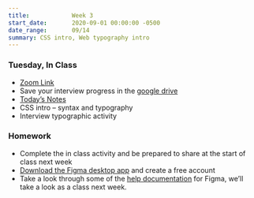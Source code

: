 ```yaml
---
title:            Week 3
start_date:       2020-09-01 00:00:00 -0500
date_range:       09/14
summary: CSS intro, Web typography intro
---
```


### Tuesday, In Class

- [Zoom Link](https://NewSchool.zoom.us/my/nikafisher)
- Save your interview progress in the [google drive](https://drive.google.com/drive/folders/1zCSocGFZcuq2k5AnKa_CWuNEjkJI15Ts?usp=sharing)
- [Today&rsquo;s Notes](https://paper.dropbox.com/doc/Week-3-CSS-Intro-and-Web-Typography--A7q7qMHSxPpwBi9e1KCEuP1jAQ-VYvQsMXaFJysvxghGLRRV)
- CSS intro – syntax and typography
- Interview typographic activity

### Homework
- Complete the in class activity and be prepared to share at the start of class next week
- [Download the Figma desktop app](https://www.figma.com/downloads/) and create a free account
- Take a look through some of the [help documentation](https://help.figma.com/hc/en-us) for Figma, we&rsquo;ll take a look as a class next week.
